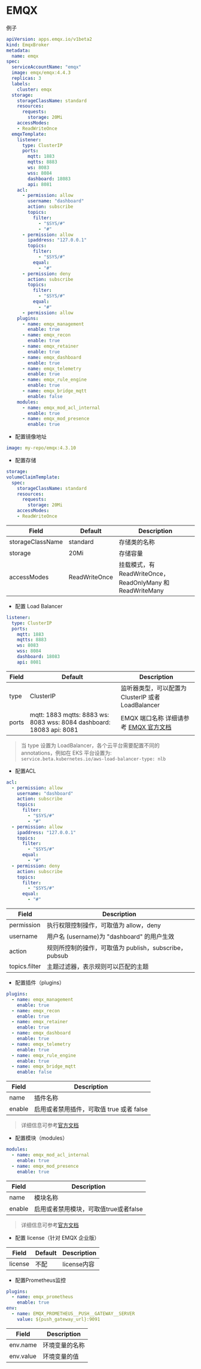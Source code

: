 # EMQX

例子

```yaml
apiVersion: apps.emqx.io/v1beta2
kind: EmqxBroker
metadata:
  name: emqx
spec:
  serviceAccountName: "emqx"
  image: emqx/emqx:4.4.3
  replicas: 3
  labels:
    cluster: emqx
  storage:
    storageClassName: standard
    resources:
      requests:
        storage: 20Mi
    accessModes:
    - ReadWriteOnce
  emqxTemplate:
    listener:
      type: ClusterIP
      ports:
        mqtt: 1883
        mqtts: 8883
        ws: 8083
        wss: 8084
        dashboard: 18083
        api: 8081
    acl:
      - permission: allow
        username: "dashboard"
        action: subscribe
        topics:
          filter:
            - "$SYS/#"
            - "#"
      - permission: allow
        ipaddress: "127.0.0.1"
        topics:
          filter:
            - "$SYS/#"
          equal:
            - "#"
      - permission: deny
        action: subscribe
        topics:
          filter:
            - "$SYS/#"
          equal:
            - "#"
      - permission: allow
    plugins:
      - name: emqx_management
        enable: true
      - name: emqx_recon
        enable: true
      - name: emqx_retainer
        enable: true
      - name: emqx_dashboard
        enable: true
      - name: emqx_telemetry
        enable: true
      - name: emqx_rule_engine
        enable: true
      - name: emqx_bridge_mqtt
        enable: false
    modules:
      - name: emqx_mod_acl_internal
        enable: true
      - name: emqx_mod_presence
        enable: true
```

- 配置镜像地址

```yaml
image: my-repo/emqx:4.3.10
```

- 配置存储

```yaml
storage:
volumeClaimTemplate:
  spec:
    storageClassName: standard
    resources:
      requests:
        storage: 20Mi
    accessModes:
    - ReadWriteOnce
```

| Field | Default | Description |
| --- | --- | --- |
| storageClassName | standard | 存储类的名称 |
| storage | 20Mi | 存储容量 |
| accessModes | ReadWriteOnce | 挂载模式，有 ReadWriteOnce，ReadOnlyMany 和 ReadWriteMany |
- 配置 Load Balancer

```yaml
listener:
  type: ClusterIP
  ports:
    mqtt: 1883
    mqtts: 8883
    ws: 8083
    wss: 8084
    dashboard: 18083
    api: 8081
```

| Field | Default | Description |
| --- | --- | --- |
| type | ClusterIP | 监听器类型，可以配置为 ClusterIP 或者 LoadBalancer |
| ports | mqtt: 1883 mqtts: 8883 ws: 8083 wss: 8084 dashboard: 18083 api: 8081 | EMQX 端口名称 详细请参考 [EMQX 官方文档](https://www.emqx.io/docs/zh/v4.3/tutorial/deploy.html) |

> 当 type 设置为 LoadBalancer，各个云平台需要配置不同的 annotations，例如在 EKS 平台设置为: `service.beta.kubernetes.io/aws-load-balancer-type: nlb`
>

- 配置ACL

```yaml
acl:
  - permission: allow
    username: "dashboard"
    action: subscribe
    topics:
      filter:
        - "$SYS/#"
        - "#"
  - permission: allow
    ipaddress: "127.0.0.1"
    topics:
      filter:
        - "$SYS/#"
      equal:
        - "#"
  - permission: deny
    action: subscribe
    topics:
      filter:
        - "$SYS/#"
      equal:
        - "#"
```

| Field | Description |
| --- | --- |
| permission | 执行权限控制操作，可取值为 allow，deny |
| username | 用户名 (username)为 "dashboard" 的用户生效 |
| action | 规则所控制的操作，可取值为 publish，subscribe，pubsub |
| topics.filter | 主题过滤器，表示规则可以匹配的主题 |
- 配置插件（plugins）

```yaml
plugins:
  - name: emqx_management
    enable: true
  - name: emqx_recon
    enable: true
  - name: emqx_retainer
    enable: true
  - name: emqx_dashboard
    enable: true
  - name: emqx_telemetry
    enable: true
  - name: emqx_rule_engine
    enable: true
  - name: emqx_bridge_mqtt
    enable: false
```

| Field | Description |
| --- | --- |
| name | 插件名称 |
| enable | 启用或者禁用插件，可取值 true 或者 false |

> 详细信息可参考[官方文档](https://docs.emqx.cn/broker/v4.3/advanced/plugins.html#%E6%8F%92%E4%BB%B6%E5%88%97%E8%A1%A8)
>
- 配置模块（modules）

```yaml
modules:
  - name: emqx_mod_acl_internal
    enable: true
  - name: emqx_mod_presence
    enable: true
```

| Field | Description |
| --- | --- |
| name | 模块名称 |
| enable | 启用或者禁用模块，可取值true或者false |

> 详细信息可参考[官方文档](https://docs.emqx.cn/broker/v4.3/advanced/internal-modules.html)
>

- 配置 license（针对 EMQX 企业版）

| Field | Default | Description |
| --- | --- | --- |
| license | 不配 | license内容 |
- 配置Prometheus监控

```yaml
plugins:
  - name: emqx_prometheus
    enable: true
env:
  - name: EMQX_PROMETHEUS__PUSH__GATEWAY__SERVER
    value: ${push_gateway_url}:9091
```

| Field | Description |
| --- | --- |
| env.name | 环境变量的名称 |
| env.value | 环境变量的值 |